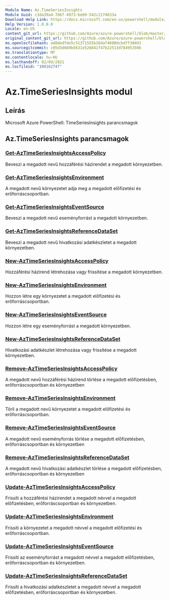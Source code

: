```yaml
---
Module Name: Az.TimeSeriesInsights
Module Guid: c3da39a4-7b6f-4973-be69-542c2174633a
Download Help Link: https://docs.microsoft.com/en-us/powershell/module/az.timeseriesinsights
Help Version: 1.0.0.0
Locale: en-US
content_git_url: https://github.com/Azure/azure-powershell/blob/master/src/TimeSeriesInsights/help/Az.TimeSeriesInsights.md
original_content_git_url: https://github.com/Azure/azure-powershell/blob/master/src/TimeSeriesInsights/help/Az.TimeSeriesInsights.md
ms.openlocfilehash: ad8dedfde5c51371555b16daf4600dcbdff30dd1
ms.sourcegitcommit: c05d3d669b5631e526841f47b22513d78495350b
ms.translationtype: MT
ms.contentlocale: hu-HU
ms.lasthandoff: 02/09/2021
ms.locfileid: "100162747"
---
```

# Az.TimeSeriesInsights modul
## Leírás
Microsoft Azure PowerShell: TimeSeriesInsights parancsmagok

## Az.TimeSeriesInsights parancsmagok
### [Get-AzTimeSeriesInsightsAccessPolicy](Get-AzTimeSeriesInsightsAccessPolicy.md)
Beveszi a megadott nevű hozzáférési házirendet a megadott környezetben.

### [Get-AzTimeSeriesInsightsEnvironment](Get-AzTimeSeriesInsightsEnvironment.md)
A megadott nevű környezetet adja meg a megadott előfizetési és erőforráscsoportban.

### [Get-AzTimeSeriesInsightsEventSource](Get-AzTimeSeriesInsightsEventSource.md)
Beveszi a megadott nevű eseményforrást a megadott környezetben.

### [Get-AzTimeSeriesInsightsReferenceDataSet](Get-AzTimeSeriesInsightsReferenceDataSet.md)
Beveszi a megadott nevű hivatkozási adatkészletet a megadott környezetben.

### [New-AzTimeSeriesInsightsAccessPolicy](New-AzTimeSeriesInsightsAccessPolicy.md)
Hozzáférési házirend létrehozása vagy frissítése a megadott környezetben.

### [New-AzTimeSeriesInsightsEnvironment](New-AzTimeSeriesInsightsEnvironment.md)
Hozzon létre egy környezetet a megadott előfizetési és erőforráscsoportban.

### [New-AzTimeSeriesInsightsEventSource](New-AzTimeSeriesInsightsEventSource.md)
Hozzon létre egy eseményforrást a megadott környezetben.

### [New-AzTimeSeriesInsightsReferenceDataSet](New-AzTimeSeriesInsightsReferenceDataSet.md)
Hivatkozási adatkészlet létrehozása vagy frissítése a megadott környezetben.

### [Remove-AzTimeSeriesInsightsAccessPolicy](Remove-AzTimeSeriesInsightsAccessPolicy.md)
A megadott nevű hozzáférési házirend törlése a megadott előfizetésben, erőforráscsoportban és környezetben

### [Remove-AzTimeSeriesInsightsEnvironment](Remove-AzTimeSeriesInsightsEnvironment.md)
Törli a megadott nevű környezetet a megadott előfizetési és erőforráscsoportban.

### [Remove-AzTimeSeriesInsightsEventSource](Remove-AzTimeSeriesInsightsEventSource.md)
A megadott nevű eseményforrás törlése a megadott előfizetésben, erőforráscsoportban és környezetben

### [Remove-AzTimeSeriesInsightsReferenceDataSet](Remove-AzTimeSeriesInsightsReferenceDataSet.md)
A megadott nevű hivatkozási adatkészlet törlése a megadott előfizetésben, erőforráscsoportban és környezetben

### [Update-AzTimeSeriesInsightsAccessPolicy](Update-AzTimeSeriesInsightsAccessPolicy.md)
Frissíti a hozzáférési házirendet a megadott névvel a megadott előfizetésben, erőforráscsoportban és környezetben.

### [Update-AzTimeSeriesInsightsEnvironment](Update-AzTimeSeriesInsightsEnvironment.md)
Frissíti a környezetet a megadott névvel a megadott előfizetési és erőforráscsoportban.

### [Update-AzTimeSeriesInsightsEventSource](Update-AzTimeSeriesInsightsEventSource.md)
Frissíti az eseményforrást a megadott névvel a megadott előfizetésben, erőforráscsoportban és környezetben.

### [Update-AzTimeSeriesInsightsReferenceDataSet](Update-AzTimeSeriesInsightsReferenceDataSet.md)
Frissíti a hivatkozási adatkészletet a megadott névvel a megadott előfizetésben, erőforráscsoportban és környezetben.


